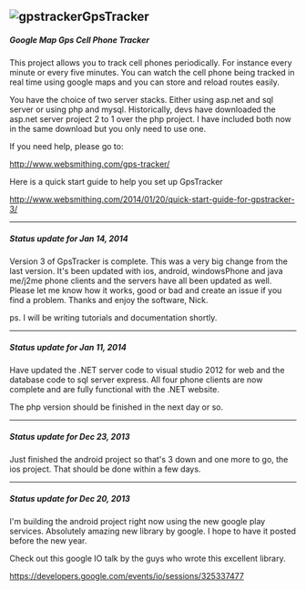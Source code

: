 ![gpstracker](https://raw2.github.com/nickfox/GpsTracker/master/gpstracker_small.png)GpsTracker
-------------

##### Google Map Gps Cell Phone Tracker

This project allows you to track cell phones periodically. For instance every minute or every five minutes. You can watch the cell phone being tracked in real time using google maps and you can store and reload routes easily.

You have the choice of two server stacks. Either using asp.net and sql server or using php and mysql. Historically, devs have downloaded the asp.net server project 2 to 1 over the php project. I have included both now in the same download but you only need to use one.

If you need help, please go to:

http://www.websmithing.com/gps-tracker/

Here is a quick start guide to help you set up GpsTracker

http://www.websmithing.com/2014/01/20/quick-start-guide-for-gpstracker-3/

*************

##### Status update for Jan 14, 2014 
Version 3 of GpsTracker is complete. This was a very big change from the last version. It's been updated with ios, android, windowsPhone and java me/j2me phone clients and the servers have all been updated as well. Please let me know how it works, good or bad and create an issue if you find a problem. Thanks and enjoy the software, Nick.

ps. I will be writing tutorials and documentation shortly.

*************

##### Status update for Jan 11, 2014 
Have updated the .NET server code to visual studio 2012 for web and the database code to sql server express. All four phone clients are now complete and are fully functional with the .NET website.

The php version should be finished in the next day or so.

*************

##### Status update for Dec 23, 2013 
Just finished the android project so that's 3 down and one more to go, the ios project. That should be done within a few days.

*************

##### Status update for Dec 20, 2013 
I'm building the android project right now using the new google play services. Absolutely amazing new library by google. I hope to have it posted before the new year.

Check out this google IO talk by the guys who wrote this excellent library.

https://developers.google.com/events/io/sessions/325337477

